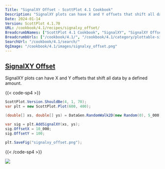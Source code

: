 ```yaml
---
Title: "SignalXY Offset - ScottPlot 4.1 Cookbook"
Description: "SignalXY plots can have X and Y offsets that shift all data by a defined amount."
Date: 2024-01-14
Version: ScottPlot 4.1.70
URL: /cookbook/4.1/recipes/signalxy_offset/
BreadcrumbNames: ["ScottPlot 4.1 Cookbook", "SignalXY", "SignalXY Offset"]
BreadcrumbUrls: ["/cookbook/4.1/", "/cookbook/4.1/category/plottable-signalxy", "/cookbook/4.1/recipes/signalxy_offset/"]
SearchUrl: "/cookbook/4.1/search/"
OgImage: "/cookbook/4.1/images/signalxy_offset.png"
---
```


<h2><a id='signalxy-offset' href='/cookbook/4.1/recipes/signalxy_offset/'>SignalXY Offset</a></h2>

SignalXY plots can have X and Y offsets that shift all data by a defined amount.

{{< code-sp4 >}}

```cs
ScottPlot.Version.ShouldBe(4, 1, 70);
var plt = new ScottPlot.Plot(600, 400);

(double[] xs, double[] ys) = DataGen.RandomWalk2D(new Random(0), 5_000);

var sig = plt.AddSignalXY(xs, ys);
sig.OffsetX = 10_000;
sig.OffsetY = 100;

plt.SaveFig("signalxy_offset.png");
```

{{< /code-sp4 >}}

<img src='../../images/signalxy_offset.png' class='d-block mx-auto my-5' />


